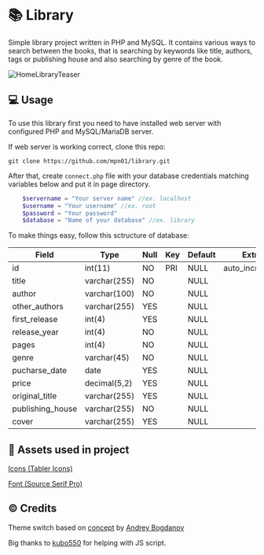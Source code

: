 # 📚 Library
Simple library project written in PHP and MySQL. It contains various ways to search between the books, that is searching by keywords like title, authors, tags or publishing house and also searching by genre of the book.

![HomeLibraryTeaser](https://raw.githubusercontent.com/mpn01/home-library/master/README/videos/teaser.gif)

## 💻 Usage 
To use this library first you need to have installed web server with configured PHP and MySQL/MariaDB server.

If web server is working correct, clone this repo:

```git
git clone https://github.com/mpn01/library.git
```

After that, create `connect.php` file with your database credentials matching variables below and put it in page directory.

```php
    $servername = "Your server name" //ex. localhost
    $username = "Your username" //ex. root
    $password = "Your password" 
    $database = "Name of your database" //ex. library
```

To make things easy, follow this sctructure of database:

| Field            | Type         | Null | Key | Default | Extra          |
|------------------|--------------|------|-----|---------|----------------|
| id               | int(11)      | NO   | PRI | NULL    | auto_increment |
| title            | varchar(255) | NO   |     | NULL    |                |
| author           | varchar(100) | NO   |     | NULL    |                |
| other_authors    | varchar(255) | YES  |     | NULL    |                |
| first_release    | int(4)       | YES  |     | NULL    |                |
| release_year     | int(4)       | NO   |     | NULL    |                |
| pages            | int(4)       | NO   |     | NULL    |                |
| genre            | varchar(45)  | NO   |     | NULL    |                |
| pucharse_date    | date         | YES  |     | NULL    |                |
| price            | decimal(5,2) | YES  |     | NULL    |                |
| original_title   | varchar(255) | YES  |     | NULL    |                |
| publishing_house | varchar(255) | NO   |     | NULL    |                |
| cover            | varchar(255) | YES  |     | NULL    |                |


## 🎨 Assets used in project
[Icons (Tabler Icons)](https://tabler-icons.io/)

[Font (Source Serif Pro)](https://fonts.google.com/specimen/Source+Serif+Pro)

## ©️ Credits
Theme switch based on [concept](https://dribbble.com/shots/6844698-Dark-theme-switch-animation) by [Andrey Bogdanov](https://dribbble.com/bgdnv)

Big thanks to [kubo550](https://github.com/kubo550/) for helping with JS script.